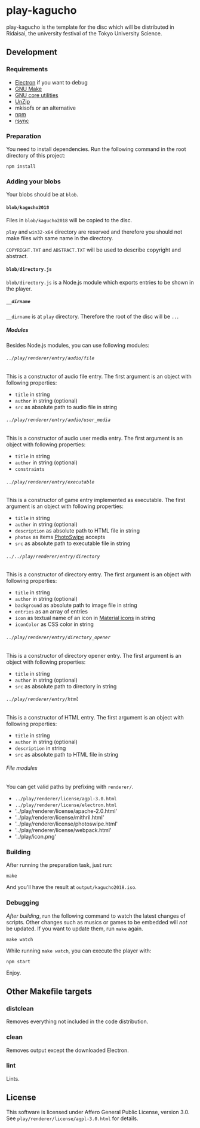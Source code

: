 # play-kagucho

play-kagucho is the template for the disc which will be distributed in Ridaisai,
the university festival of the Tokyo University Science.

## Development

### Requirements
* [Electron](https://electron.atom.io/) if you want to debug
* [GNU Make](https://www.gnu.org/software/make/)
* [GNU core utilities](https://www.gnu.org/software/coreutils/coreutils.html)
* [UnZip](http://www.info-zip.org/UnZip.html)
* mkisofs or an alternative
* [npm](https://www.npmjs.com/)
* [rsync](https://rsync.samba.org/)

### Preparation
You need to install dependencies. Run the following command in the root
directory of this project:

```
npm install
```

### Adding your blobs

Your blobs should be at `blob`.

#### `blob/kagucho2018`

Files in `blob/kagucho2018` will be copied to the disc.

`play` and `win32-x64` directory are reserved and therefore you should not
make files with same name in the directory.

`COPYRIGHT.TXT` and `ABSTRACT.TXT` will be used to describe copyright and
abstract.

#### `blob/directory.js`

`blob/directory.js` is a Node.js module which exports entries to be shown in
the player.

##### `__dirname`

`__dirname` is at `play` directory. Therefore the root of the disc will be `..`.

##### Modules

Besides Node.js modules, you can use following modules:

###### `../play/renderer/entry/audio/file`

This is a constructor of audio file entry. The first argument is an object with
following properties:

* `title` in string
* `author` in string (optional)
* `src` as absolute path to audio file in string

###### `../play/renderer/entry/audio/user_media`

This is a constructor of audio user media entry. The first argument is an object
with following properties:

* `title` in string
* `author` in string (optional)
* `constraints`

###### `../play/renderer/entry/executable`

This is a constructor of game entry implemented as executable. The first
argument is an object with following properties:

* `title` in string
* `author` in string (optional)
* `description` as absolute path to HTML file in string
* `photos` as items [PhotoSwipe](http://photoswipe.com) accepts
* `src` as absolute path to executable file in string

###### `../../play/renderer/entry/directory`

This is a constructor of directory entry. The first argument is an object with
following properties:

* `title` in string
* `author` in string (optional)
* `background` as absolute path to image file in string
* `entries` as an array of entries
* `icon` as textual name of an icon in [Material icons](https://material.io/icons/) in string
* `iconColor` as CSS color in string

###### `../play/renderer/entry/directory_opener`

This is a constructor of directory opener entry. The first argument is an object
with following properties:

* `title` in string
* `author` in string (optional)
* `src` as absolute path to directory in string

###### `../play/renderer/entry/html`

This is a constructor of HTML entry. The first argument is an object with
following properties:

* `title` in string
* `author` in string (optional)
* `description` in string
* `src` as absolute path to HTML file in string

###### File modules

You can get valid paths by prefixing with `renderer/`.

* `../play/renderer/license/agpl-3.0.html`
* `../play/renderer/license/electron.html`
* '../play/renderer/license/apache-2.0.html'
* '../play/renderer/license/mithril.html'
* '../play/renderer/license/photoswipe.html'
* '../play/renderer/license/webpack.html'
* '../play/icon.png'

### Building

After running the preparation task, just run:

```
make
```

And you'll have the result at `output/kagucho2018.iso`.

### Debugging

_After building_, run the following command to watch the latest changes of
scripts. Other changes such as musics or games to be embedded will _not_ be
updated. If you want to update them, run `make` again.

```
make watch
```

While running `make watch`, you can execute the player with:

```
npm start
```

Enjoy.

## Other Makefile targets

### distclean
Removes everything not included in the code distribution.

### clean
Removes output except the downloaded Electron.

### lint
Lints.

## License
This software is licensed under Affero General Public License, version 3.0.
See `play/renderer/license/agpl-3.0.html` for details.
